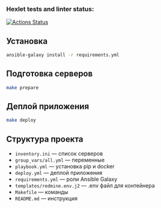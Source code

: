 ### Hexlet tests and linter status:
[![Actions Status](https://github.com/sibgatullin-i/devops-for-programmers-project-76/actions/workflows/hexlet-check.yml/badge.svg)](https://github.com/sibgatullin-i/devops-for-programmers-project-76/actions)

## Установка

```bash
ansible-galaxy install -r requirements.yml
```

## Подготовка серверов

```bash
make prepare
```

## Деплой приложения

```bash
make deploy
```

## Структура проекта

- `inventory.ini` — список серверов
- `group_vars/all.yml` — переменные
- `playbook.yml` — установка pip и docker
- `deploy.yml` — деплой приложения
- `requirements.yml` — роли Ansible Galaxy
- `templates/redmine.env.j2` — .env файл для контейнера
- `Makefile` — команды
- `README.md` — инструкция